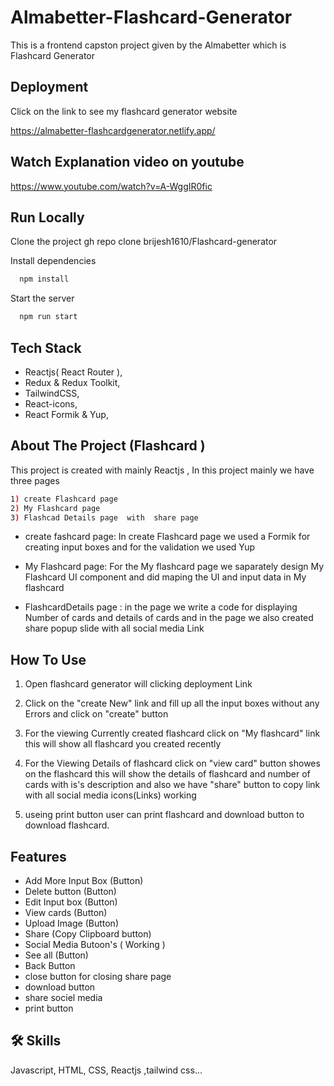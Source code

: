 # Almabetter-Flashcard-Generator

This is a frontend capston project given by the Almabetter which is Flashcard Generator
## Deployment

Click on the link to see my flashcard generator website

https://almabetter-flashcardgenerator.netlify.app/

## Watch Explanation video on youtube 
https://www.youtube.com/watch?v=A-WggIR0fic

## Run Locally

Clone the project
gh repo clone brijesh1610/Flashcard-generator
 
 
 
 
Install dependencies

```bash
  npm install
```

Start the server

```bash
  npm run start
```

## Tech Stack

- Reactjs( React Router ),
- Redux & Redux Toolkit,
- TailwindCSS,
- React-icons,
- React Formik & Yup,

## About The Project (Flashcard )

This project is created with mainly Reactjs , In this project mainly we have three pages

```bash
1) create Flashcard page
2) My Flashcard page
3) Flashcad Details page  with  share page
```

- create fashcard page: In create Flashcard page we used a Formik for creating input boxes and for the validation we used Yup

- My Flashcard page: For the My flashcard page we saparately design My Flashcard UI component and did maping the UI and input data in My flashcard

- FlashcardDetails page : in the page we write a code for displaying Number of cards and details of cards and in the page we also created share popup slide with all social media Link


## How To Use
1) Open flashcard generator will clicking deployment Link

2) Click on the "create New" link and fill up all the input boxes without any Errors and click on "create" button

3) For the viewing Currently created flashcard click on "My flashcard" link this will show all flashcard you created recently

4) For the Viewing Details of flashcard click on "view card" button showes on the flashcard this will show the details of flashcard and number of cards with is's description and also we have "share" button to copy link with all social media icons(Links) working
5) useing print button user can print flashcard and download button to download flashcard.

## Features

- Add More Input Box (Button)
- Delete button (Button)
- Edit Input box (Button)
- View cards (Button)
- Upload Image (Button)
- Share (Copy Clipboard button)
- Social Media Butoon's ( Working )
- See all (Button)
- Back Button
- close button for closing share page
- download button
- share sociel media
- print button

## 🛠 Skills

Javascript, HTML, CSS, Reactjs ,tailwind css...
